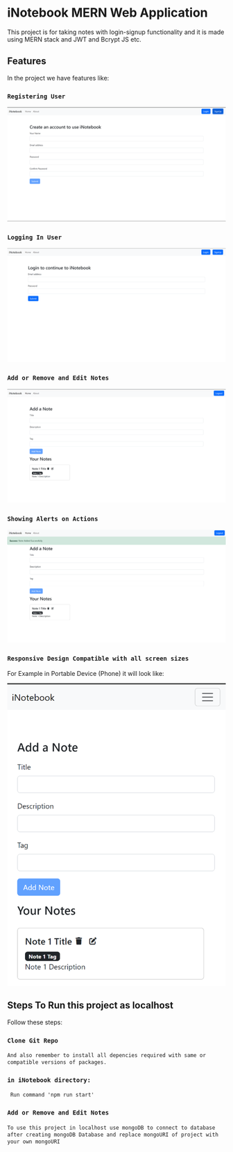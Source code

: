 # iNotebook MERN Web Application

This project is for taking notes with login-signup functionality and it is made using MERN stack and JWT and Bcrypt JS etc.

## Features

In the project we have features like:

### `Registering User`

![alt text](./src/images/iNotebook%20Project%20Images/register%20user.png)


### `Logging In User`

![alt text](./src/images/iNotebook%20Project%20Images/user%20login.png)


### `Add or Remove and Edit Notes`

![alt text](./src/images/iNotebook%20Project%20Images/adding%20and%20viewing%20notes.png)


### `Showing Alerts on Actions`

![alt text](./src/images/iNotebook%20Project%20Images/showing%20alerts.png)


### `Responsive Design Compatible with all screen sizes`

For Example in Portable Device (Phone) it will look like:

![alt text](./src/images/iNotebook%20Project%20Images/responsive.png)


## Steps To Run this project as localhost

Follow these steps:

### `Clone Git Repo`

    And also remember to install all depencies required with same or compatible versions of packages.

### `in iNotebook directory:`

     Run command 'npm run start'

### `Add or Remove and Edit Notes`

    To use this project in localhost use mongoDB to connect to database after creating mongoDB Database and replace mongoURI of project with your own mongoURI




